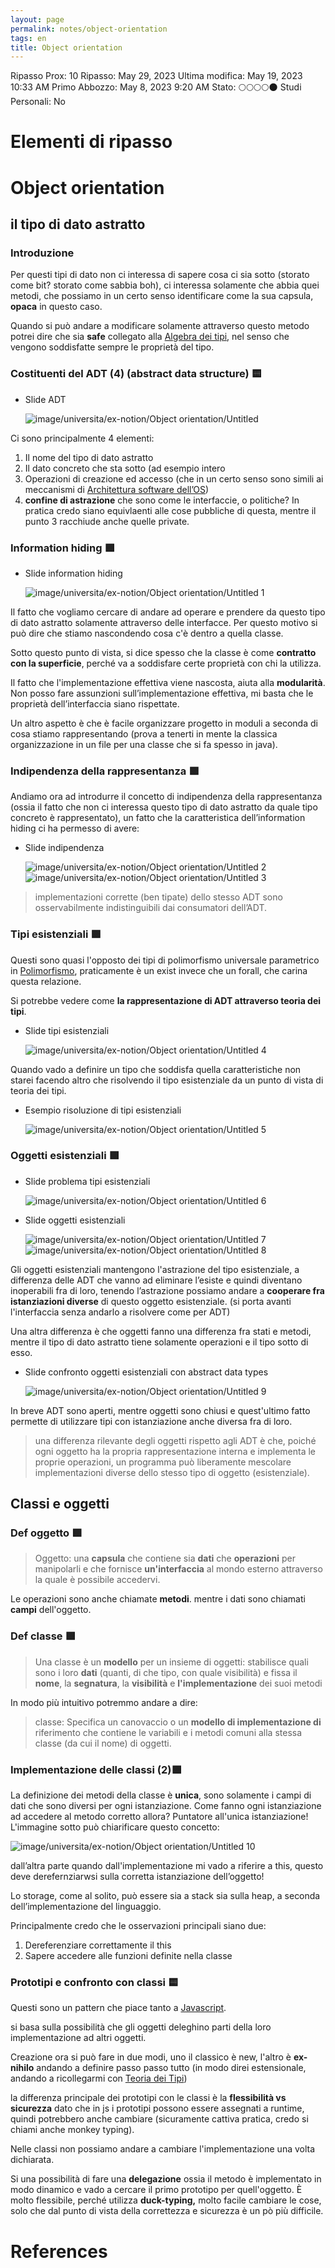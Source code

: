 ```yaml
---
layout: page
permalink: notes/object-orientation
tags: en
title: Object orientation
---
```


Ripasso Prox: 10
Ripasso: May 29, 2023
Ultima modifica: May 19, 2023 10:33 AM
Primo Abbozzo: May 8, 2023 9:20 AM
Stato: 🌕🌕🌕🌕🌑
Studi Personali: No

# Elementi di ripasso

# Object orientation

## il tipo di dato astratto

### Introduzione

Per questi tipi di dato non ci interessa di sapere cosa ci sia sotto (storato come bit? storato come sabbia boh), ci interessa solamente che abbia quei metodi, che possiamo in un certo senso identificare come la sua capsula, **opaca** in questo caso.

Quando si può andare a modificare solamente attraverso questo metodo potrei dire che sia **safe** collegato alla [Algebra dei tipi](/notes/algebra-dei-tipi), nel senso che vengono soddisfatte sempre le proprietà del tipo.

### Costituenti del ADT (4) (abstract data structure) 🟨

- Slide ADT

    <img src="/images/notes/image/universita/ex-notion/Object orientation/Untitled.png" alt="image/universita/ex-notion/Object orientation/Untitled">


Ci sono principalmente 4 elementi:

1. Il nome del tipo di dato astratto
2. Il dato concreto che sta sotto (ad esempio intero
3. Operazioni di creazione ed accesso (che in un certo senso sono simili ai meccanismi di [Architettura software dell’OS](/notes/architettura-software-dell’os))
4. **confine di astrazione** che sono come le interfaccie, o politiche? In pratica credo siano equivlaenti alle cose pubbliche di questa, mentre il punto 3 racchiude anche quelle private.

### Information hiding 🟩

- Slide information hiding

    <img src="/images/notes/image/universita/ex-notion/Object orientation/Untitled 1.png" alt="image/universita/ex-notion/Object orientation/Untitled 1">


Il fatto che vogliamo cercare di andare ad operare e prendere da questo tipo di dato astratto solamente attraverso delle interfacce. Per questo motivo si può dire che stiamo nascondendo cosa c'è dentro a quella classe.

Sotto questo punto di vista, si dice spesso che la classe è come **contratto con la superficie**, perché va a soddisfare certe proprietà con chi la utilizza.

Il fatto che l'implementazione effettiva viene nascosta, aiuta alla **modularità**. Non posso fare assunzioni sull’implementazione effettiva, mi basta che le proprietà dell’interfaccia siano rispettate.

Un altro aspetto è che è facile organizzare progetto in moduli a seconda di cosa stiamo rappresentando (prova a tenerti in mente la classica organizzazione in un file per una classe che si fa spesso in java).

### Indipendenza della rappresentanza 🟩

Andiamo ora ad introdurre il concetto di indipendenza della rappresentanza (ossia il fatto che non ci interessa questo tipo di dato astratto da quale tipo concreto è rappresentato), un fatto che la caratteristica dell’information hiding ci ha permesso di avere:

- Slide indipendenza

    <img src="/images/notes/image/universita/ex-notion/Object orientation/Untitled 2.png" alt="image/universita/ex-notion/Object orientation/Untitled 2">

    <img src="/images/notes/image/universita/ex-notion/Object orientation/Untitled 3.png" alt="image/universita/ex-notion/Object orientation/Untitled 3">


> implementazioni corrette (ben tipate) dello stesso ADT sono osservabilmente indistinguibili dai
consumatori dell’ADT.
>

### Tipi esistenziali 🟩

Questi sono quasi l'opposto dei tipi di polimorfismo universale parametrico in [Polimorfismo](/notes/polimorfismo), praticamente è un exist invece che un forall, che carina questa relazione.

Si potrebbe vedere come **la rappresentazione di ADT attraverso teoria dei tipi**.

- Slide tipi esistenziali

    <img src="/images/notes/image/universita/ex-notion/Object orientation/Untitled 4.png" alt="image/universita/ex-notion/Object orientation/Untitled 4">


Quando vado a definire un tipo che soddisfa quella caratteristiche non starei facendo altro che risolvendo il tipo esistenziale da un punto di vista di teoria dei tipi.

- Esempio risoluzione di tipi esistenziali

    <img src="/images/notes/image/universita/ex-notion/Object orientation/Untitled 5.png" alt="image/universita/ex-notion/Object orientation/Untitled 5">


### Oggetti esistenziali 🟩

- Slide problema tipi  esistenziali

    <img src="/images/notes/image/universita/ex-notion/Object orientation/Untitled 6.png" alt="image/universita/ex-notion/Object orientation/Untitled 6">

- Slide oggetti esistenziali

    <img src="/images/notes/image/universita/ex-notion/Object orientation/Untitled 7.png" alt="image/universita/ex-notion/Object orientation/Untitled 7">

    <img src="/images/notes/image/universita/ex-notion/Object orientation/Untitled 8.png" alt="image/universita/ex-notion/Object orientation/Untitled 8">


Gli oggetti esistenziali mantengono l'astrazione del tipo esistenziale, a differenza delle ADT che vanno ad eliminare l’esiste e quindi diventano inoperabili fra di loro, tenendo l’astrazione possiamo andare a **cooperare fra istanziazioni diverse** di questo oggetto esistenziale. (si porta avanti l'interfaccia senza andarlo a risolvere come per ADT)

Una altra differenza è che oggetti fanno una differenza fra stati e metodi, mentre il tipo di dato astratto tiene solamente operazioni e il tipo sotto di esso.

- Slide confronto oggetti esistenziali con abstract data types

    <img src="/images/notes/image/universita/ex-notion/Object orientation/Untitled 9.png" alt="image/universita/ex-notion/Object orientation/Untitled 9">


In breve ADT sono aperti, mentre oggetti sono chiusi e quest'ultimo fatto permette di utilizzare tipi con istanziazione anche diversa fra di loro.

> una differenza rilevante degli oggetti rispetto agli ADT è che, poiché
ogni oggetto ha la propria rappresentazione interna e implementa le proprie
operazioni, un programma può liberamente mescolare implementazioni
diverse dello stesso tipo di oggetto (esistenziale).
>

## Classi e oggetti

### Def oggetto 🟩

> Oggetto: una **capsula** che contiene sia **dati** che **operazioni** per manipolarli e che fornisce **un'interfaccia**
al mondo esterno attraverso la quale è possibile accedervi.
>

Le operazioni sono anche chiamate **metodi**. mentre i dati sono chiamati **campi**  dell'oggetto.

### Def classe 🟩

> Una classe è un **modello** per un insieme di oggetti: stabilisce quali sono i loro **dati** (quanti, di che tipo, con quale visibilità) e fissa il **nome**, la **segnatura**, la **visibilità** e **l'implementazione** dei suoi metodi
>

In modo più intuitivo potremmo andare a dire:

> classe:
Specifica un canovaccio o un **modello di implementazione di**
riferimento che contiene le variabili e i metodi comuni alla stessa classe (da
cui il nome) di oggetti.
>

### Implementazione delle classi (2)🟩

La definizione dei metodi della classe è **unica**, sono solamente i campi di dati che sono diversi per ogni istanziazione. Come fanno ogni istanziazione ad accedere al metodo corretto allora? Puntatore all'unica istanziazione! L'immagine sotto può chiarificare questo concetto:

<img src="/images/notes/image/universita/ex-notion/Object orientation/Untitled 10.png" alt="image/universita/ex-notion/Object orientation/Untitled 10">

dall’altra parte quando dall'implementazione mi vado a riferire a this, questo deve derefernziarwsi sulla corretta istanziazione dell’oggetto!

Lo storage, come al solito, può essere sia a stack sia sulla heap, a seconda dell’implementazione del linguaggio.

Principalmente credo che le osservazioni principali siano due:

1. Dereferenziare correttamente il this
2. Sapere accedere alle funzioni definite nella classe

### Prototipi e confronto con classi 🟨

Questi sono un pattern che piace tanto a [Javascript](/notes/javascript).

si basa sulla possibilità che gli oggetti deleghino parti della loro implementazione ad altri oggetti.

Creazione ora si può fare in due modi, uno il classico è new, l'altro è **ex-nihilo** andando a definire passo passo tutto (in modo direi estensionale, andando a ricollegarmi con [Teoria dei Tipi](/notes/teoria-dei-tipi))

la differenza principale dei prototipi con le classi è la **flessibilità vs sicurezza** dato che in js i prototipi possono essere assegnati a runtime, quindi potrebbero anche cambiare (sicuramente cattiva pratica, credo si chiami anche monkey typing).

Nelle classi non possiamo andare a cambiare l'implementazione una volta dichiarata.

Si una possibilità di fare una **delegazione** ossia il metodo è implementato in modo dinamico e vado a cercare il primo prototipo per quell'oggetto. È molto flessibile, perché utilizza **duck-typing,**  molto facile cambiare le cose, solo che dal punto di vista della correttezza e sicurezza è un pò più difficile.



# References